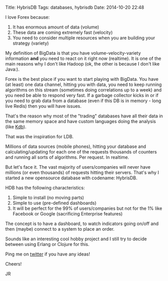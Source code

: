 Title: HybrisDB
Tags: databases, hybrisdb
Date: 2014-10-20 22:48

I love Forex because:

1. It has enormous amount of data (volume)
2. These data are coming extremely fast (velocity)
3. You need to consider multiple resources when you are building your strategy (variety)

My definition of BigData is that you have volume-velocity-variety information **and** you need to react on it right now (realtime). It is one of the main reasons why I don't like Hadoop (ok, the other is because I don't like Java:). 

Forex is the best place if you want to start playing with BigData. You have (at least) one data channel, hitting you with data, you need to keep running algorithms on this stream (sometimes doing correlations up to a week) and you need be able to respond very fast. If a garbage collector kicks in or if you need to grab data from a database (even if this DB is in memory - long live Redis) then you will have issues.

That's the reason why most of the "trading" databases have all their data in the same memory space and have custom languages doing the analysis (like [Kdb](http://kx.com)).

That was the inspiration for LDB.

Millions of data sources (mobile phones), hitting your database and calculating/updating for each one of the requests thousands of counters and running all sorts of algorithms. Per request. In realtime.

But let's face it. The vast majority of users/companies will never have millions (or even thousands) of requests hitting their servers. That's why I started a new opensource database with codename: HybrisDB.

HDB has the following characteristics:

1. Simple to install (no moving parts)
2. Simple to use (pre-defined dashboards)
3. It will be perfect for the 99% of users/companies but not for the 1% like Facebook or Google (sacrificing Enterprise features)

The concept is to have a dashboard, to watch indicators going on/off and then (maybe) connect to a system to place an order.

Sounds like an interesting cool hobby project and I still try to decide between using Erlang or Clojure for this.

Ping me on [twitter](http://www.twitter.com/jonromero) if you have any ideas!

Cheers!
 
JR

